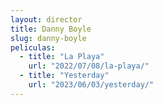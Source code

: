 ```yaml
---
layout: director
title: Danny Boyle
slug: danny-boyle
peliculas:
  - title: "La Playa"
    url: "2022/07/08/la-playa/"
  - title: "Yesterday"
    url: "2023/06/03/yesterday/"
---
```

